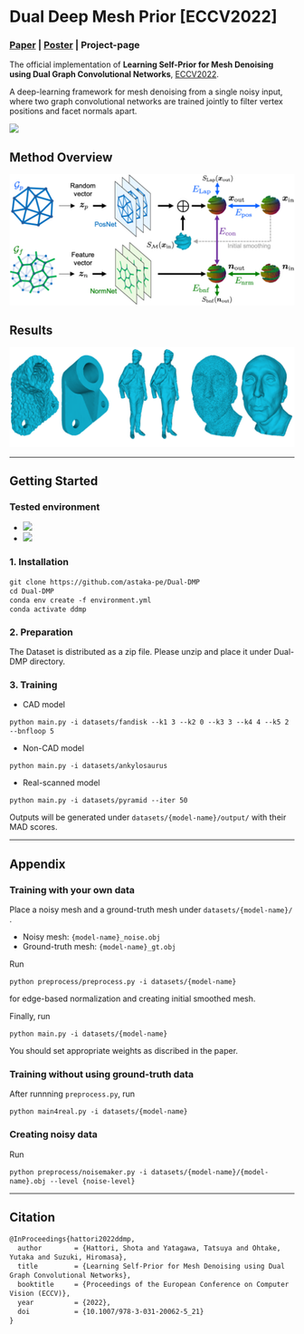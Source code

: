 # Dual Deep Mesh Prior [ECCV2022]

### [Paper](https://www.ecva.net/papers/eccv_2022/papers_ECCV/html/4934_ECCV_2022_paper.php) | [Poster](https://drive.google.com/file/d/1NS-2wkIeMXFGOlP778LojQLFSIHNMu8r/view?usp=sharing) | Project-page

The official implementation of **Learning Self-Prior for Mesh Denoising using Dual Graph Convolutional Networks**, [ECCV2022](https://eccv2022.ecva.net/program/accepted-papers/#:~:text=Yu%20(ETH%20Zurich)-,4934,-Learning%20Self%2Dprior).

A deep-learning framework for mesh denoising from a single noisy input, where two graph convolutional networks are trained jointly to filter vertex positions and facet normals apart.

<img src="fig/anim.gif" align="top" width="400">

## Method Overview

<img src="fig/overview.png">

## Results

<img src="fig/representitive.png">

___

## Getting Started

### Tested environment
- ![](https://img.shields.io/badge/OS-ubuntu_20.04-blue)
- ![](https://img.shields.io/badge/GPU-NVIDIA_GeForce_TITAN_X_12GB-blue)

### 1. Installation
```
git clone https://github.com/astaka-pe/Dual-DMP
cd Dual-DMP
conda env create -f environment.yml
conda activate ddmp
```

### 2. Preparation

The Dataset is distributed as a zip file. Please unzip and place it under Dual-DMP directory. 

### 3. Training

- CAD model

```
python main.py -i datasets/fandisk --k1 3 --k2 0 --k3 3 --k4 4 --k5 2 --bnfloop 5
```

- Non-CAD model
```
python main.py -i datasets/ankylosaurus
```

- Real-scanned model
```
python main.py -i datasets/pyramid --iter 50
```

Outputs will be generated under `datasets/{model-name}/output/` with their MAD scores.

___
## Appendix
### Training with your own data
Place a noisy mesh and a ground-truth mesh under `datasets/{model-name}/` .
- Noisy mesh: `{model-name}_noise.obj`
- Ground-truth mesh: `{model-name}_gt.obj`

Run 
```
python preprocess/preprocess.py -i datasets/{model-name}
```
for edge-based normalization and creating initial smoothed mesh.

Finally, run
```
python main.py -i datasets/{model-name}
```
You should set appropriate weights as discribed in the paper.

### Training without using ground-truth data
After runnning `preprocess.py`, run
```
python main4real.py -i datasets/{model-name}
```

### Creating noisy data
Run
```
python preprocess/noisemaker.py -i datasets/{model-name}/{model-name}.obj --level {noise-level}
```
___

## Citation
```
@InProceedings{hattori2022ddmp,
  author        = {Hattori, Shota and Yatagawa, Tatsuya and Ohtake, Yutaka and Suzuki, Hiromasa},
  title         = {Learning Self-Prior for Mesh Denoising using Dual Graph Convolutional Networks},
  booktitle     = {Proceedings of the European Conference on Computer Vision (ECCV)},
  year          = {2022},
  doi           = {10.1007/978-3-031-20062-5_21}
}
```
